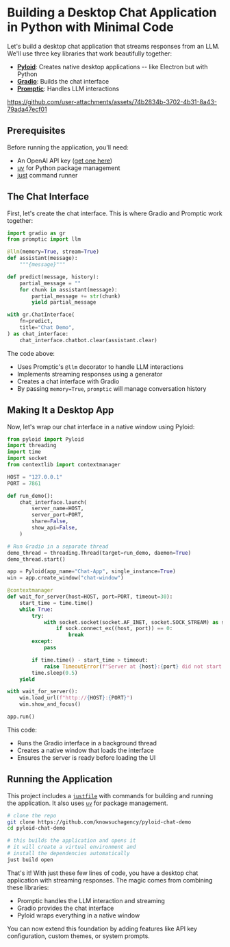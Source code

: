 # Building a Desktop Chat Application in Python with Minimal Code

Let's build a desktop chat application that streams responses from an LLM. We'll use three key libraries that work beautifully together:

- **[Pyloid](https://github.com/pyloid/pyloid)**: Creates native desktop applications -- like Electron but with Python
- **[Gradio](https://gradio.app)**: Builds the chat interface
- **[Promptic](https://github.com/knowsuchagency/promptic)**: Handles LLM interactions



https://github.com/user-attachments/assets/74b2834b-3702-4b31-8a43-79ada47ecf01



## Prerequisites

Before running the application, you'll need:
- An OpenAI API key ([get one here](https://platform.openai.com/api-keys))
- [uv](https://github.com/astral-sh/uv) for Python package management
- [just](https://github.com/casey/just) command runner

## The Chat Interface

First, let's create the chat interface. This is where Gradio and Promptic work together:

```python
import gradio as gr
from promptic import llm

@llm(memory=True, stream=True)
def assistant(message):
    """{message}"""

def predict(message, history):
    partial_message = ""
    for chunk in assistant(message):
        partial_message += str(chunk)
        yield partial_message

with gr.ChatInterface(
    fn=predict,
    title="Chat Demo",
) as chat_interface:
    chat_interface.chatbot.clear(assistant.clear)
```

The code above:
- Uses Promptic's `@llm` decorator to handle LLM interactions
- Implements streaming responses using a generator
- Creates a chat interface with Gradio
- By passing `memory=True`, `promptic` will manage conversation history

## Making It a Desktop App

Now, let's wrap our chat interface in a native window using Pyloid:

```python
from pyloid import Pyloid
import threading
import time
import socket
from contextlib import contextmanager

HOST = "127.0.0.1"
PORT = 7861

def run_demo():
    chat_interface.launch(
        server_name=HOST,
        server_port=PORT,
        share=False,
        show_api=False,
    )

# Run Gradio in a separate thread
demo_thread = threading.Thread(target=run_demo, daemon=True)
demo_thread.start()

app = Pyloid(app_name="Chat-App", single_instance=True)
win = app.create_window("chat-window")

@contextmanager
def wait_for_server(host=HOST, port=PORT, timeout=30):
    start_time = time.time()
    while True:
        try:
            with socket.socket(socket.AF_INET, socket.SOCK_STREAM) as sock:
                if sock.connect_ex((host, port)) == 0:
                    break
        except:
            pass

        if time.time() - start_time > timeout:
            raise TimeoutError(f"Server at {host}:{port} did not start within {timeout} seconds")
        time.sleep(0.5)
    yield

with wait_for_server():
    win.load_url(f"http://{HOST}:{PORT}")
    win.show_and_focus()

app.run()
```

This code:
- Runs the Gradio interface in a background thread
- Creates a native window that loads the interface
- Ensures the server is ready before loading the UI

## Running the Application

This project includes a [`justfile`](https://just.systems/man/en/) with commands for building and running the application. It also uses [`uv`](https://github.com/astral-sh/uv) for package management.

```bash
# clone the repo
git clone https://github.com/knowsuchagency/pyloid-chat-demo
cd pyloid-chat-demo

# this builds the application and opens it
# it will create a virtual environment and
# install the dependencies automatically
just build open
```

That's it! With just these few lines of code, you have a desktop chat application with streaming responses. The magic comes from combining these libraries:

- Promptic handles the LLM interaction and streaming
- Gradio provides the chat interface
- Pyloid wraps everything in a native window

You can now extend this foundation by adding features like API key configuration, custom themes, or system prompts.
